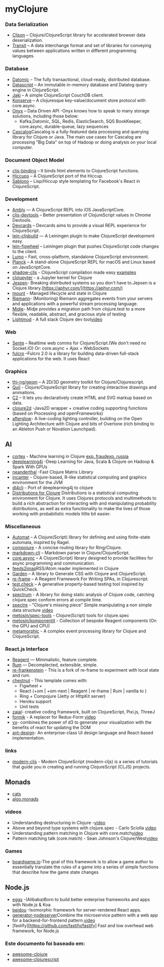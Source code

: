 # myClojure



### Data Serialization
- [Cljson](https://github.com/tailrecursion/cljson) – Clojure/ClojureScript library for accelerated browser data deserialization.
- [Transit](https://github.com/cognitect/transit-cljs) – A data interchange format and set of libraries for conveying values between applications written in different programming languages.


### Database
- [Datomic](http://www.datomic.com/) – The fully transactional, cloud-ready, distributed database.
- [Datascript](https://github.com/tonsky/datascript) – An immutable in-memory database and Datalog query engine in ClojureScript.
- [Jaki](https://github.com/pandeiro/jaki) – A simple ClojureScript CouchDB client.
- [Konserve](https://github.com/replikativ/konserve) – A clojuresque key-value/document store protocol with core.async.
- [Onyx](http://www.onyxplatform.org/) – Data Driven API -Onyx knows how to speak to many storage solutions, including those below:
    * Kafka,Datomic, SQL, Redis, ElasticSearch, SQS BookKeeper, core.async, durable-queue, lazy sequences
- [Cascalog](http://cascalog.org/)Cascalog is a fully-featured data processing and querying library for Clojure or Java. The main use cases for Cascalog are processing "Big Data" on top of Hadoop or doing analysis on your local computer.

### Document Object Model
- [cljs-binding](https://github.com/fluentsoftware/cljs-binding) – It binds html elements to ClojureScript functions.
- [Hiccups](https://github.com/teropa/hiccups) – A ClojureScript port of the Hiccup.
- [Sablono](https://github.com/r0man/sablono) – Lisp/Hiccup style templating for Facebook's React in ClojureScript.

### Development
- [Ambly](https://github.com/omcljs/ambly) — A ClojureScript REPL into iOS JavaScriptCore.
- [cljs-devtools](https://github.com/binaryage/cljs-devtools) – Better presentation of ClojureScript values in Chrome Devtools.
- [Devcards](https://github.com/bhauman/devcards) – Devcards aims to provide a visual REPL experience for ClojureScript.
- [lein-cljsbuild](https://github.com/emezeske/lein-cljsbuild) — A Leiningen plugin to make ClojureScript development easy.
- [lein-figwheel](https://github.com/bhauman/lein-figwheel) – Leiningen plugin that pushes ClojureScript code changes to the client.
- [Lumo](https://github.com/anmonteiro/lumo) – Fast, cross-platform, standalone ClojureScript environment.
- [Planck](https://github.com/mfikes/planck) – A stand-alone ClojureScript REPL for macOS and Linux based on JavaScriptCore.
- [shadow-cljs](https://github.com/thheller/shadow-cljs) - ClojureScript compilation made easy [examples](https://github.com/thheller/shadow-cljs-examples)
- [clojupyter](https://github.com/roryk/clojupyter) - a Jupyter kernel for Clojure
- [Jespen](https://github.com/jepsen-io/jepsen)- Breaking distributed systems so you don't have to.Jepsen is a Clojure library.[https://aphyr.com/](https://aphyr.com/)
- [mount](https://github.com/tolitius/mount) - Managed lifecycle and state in Clojure
- [Riemann](http://riemann.io/)- (Monitoring) Riemann aggregates events from your servers and applications with a powerful stream processing language.
- [Midje](https://github.com/marick/Midje)- Midje provides a migration path from clojure.test to a more flexible, readable, abstract, and gracious style of testing
- [Lightmod](https://sekao.net/lightmod/) - A full stack Clojure dev tool[video](https://www.youtube.com/watch?v=1_iwCGh5j8I)

### Web

  - [Sente](https://github.com/ptaoussanis/sente) – Realtime web comms for Clojure/Script.(We don't need no Socket.IO) Or: core.async + Ajax + WebSockets 
  - [fulcro](https://github.com/fulcrologic/fulcro) –Fulcro 2.0 is a library for building data-driven full-stack applications for the web. It uses React
  
### Graphics
- [thi-ng/geom](https://github.com/thi-ng/geom) – A 2D/3D geometry toolkit for Clojure/Clojurescript.
- [Quil](https://github.com/quil/quil) - Clojure/ClojureScript library for creating interactive drawings and animations. 
- [C2](https://keminglabs.com/c2) – It lets you declaratively create HTML and SVG markup based on data.
- [clojure2d](https://github.com/Clojure2D/clojure2d) -Java2D wrapper + creative coding supporting functions (based on Processing and openFrameworks)
- [afterglow](https://github.com/brunchboy/afterglow)- A live-coding lighting controller, building on the Open Lighting Architecture with Clojure and bits of Overtone (rich binding to an Ableton Push or Novation Launchpad).

## AI 
- [cortex](https://github.com/thinktopic/cortex) - Machine learning in Clojure [exp. fraud](https://github.com/joycex99/fraud-detection)[exp. russia](https://github.com/joycex99/russia-housing)
- [deeplearning4j](https://github.com/deeplearning4j/deeplearning4j) -Deep Learning for Java, Scala & Clojure on Hadoop & Spark With GPUs 
- [neanderthal](https://github.com/uncomplicate/neanderthal) -Fast Clojure Matrix Library
- [incanter](https://github.com/incanter/incanter) - Clojure-based, R-like statistical computing and graphics environment for the JVM
- [dl4clj](https://github.com/yetanalytics/dl4clj) - Port of deeplearning4j to clojure 
- [Distributions for Clojure](https://github.com/michaellindon/distributions) Distributions is a statistical computing environment for Clojure. It uses Clojures protocols and multimethods to build a rich abstraction for interacting with and manipulating probability distributions, as well as extra functionality to make the lives of those working with probabilistic models little bit easier. 

### Miscellaneous
- [Automat](https://github.com/ztellman/automat) – A Clojure(Script) library for defining and using finite-state automata, inspired by Ragel.
- [compojure](https://github.com/weavejester/compojure) - A concise routing library for Ring/Clojure.
- [markdown-clj](https://github.com/yogthos/markdown-clj) – Markdown parser in Clojure/ClojureScript.
- [core.async](https://github.com/clojure/core.async/) – A Clojure(Script) library designed to provide facilities for async programming and communication.
- [feeds2imap](https://github.com/Gonzih/feeds2imap.clj)RSS/Atom reader implemented in Clojure
- [Garden](https://github.com/noprompt/garden) – A library to Generate CSS with Clojure and ClojureScript.
- [re-frame](https://github.com/Day8/re-frame) – A Reagent Framework For Writing SPAs, in Clojurescript.
- [test.check](https://github.com/clojure/test.check) – A generative property-based testing tool inspired by QuickCheck.
- [spectrum](https://github.com/arohner/spectrum) - A library for doing static analysis of Clojure code, catching clojure.spec conform errors at compile time.
- [spectre](https://github.com/nathanmarz/specter) - "Clojure's missing piece" Simple manipulating a non simple data structure [video](https://www.youtube.com/watch?v=rh5J4vacG98&t)
- [metosin/spec-tools](https://github.com/metosin/spec-tools) - Clojure(Script) tools for clojure.spec
- [metosin/komponentit](https://github.com/metosin/komponentit) - Collection of bespoke Reagent components (On the GPU and CPU)
- [metamorphic](https://github.com/PyroclastIO/metamorphic) - A complex event processing library for Clojure and ClojureScript.


### React.js Interface
- [Reagent](http://reagent-project.github.io/) — Minimalistic, feature complete.
- [Rum](https://github.com/tonsky/rum) — Decomplected, extensible, simple.
- [re-frankenstein](https://github.com/chpill/re-frankenstein) - This is a fork of re-frame to experiment with local state and rum.
- [chestnut](https://github.com/plexus/chestnut) - This template comes with: 
    * Figwheel + 
    - React (+om | +om-next | Reagent | re-frame | Rum | vanilla to ) 
    - Ring + Compojure (Jetty or HttpKit server) 
    - Heroku support 
    - Unit tests 
- [zajal](https://github.com/nasser/zajal)- creative coding framework, built on ClojureScript, Pixi.js, ThreeJ
- [formik](https://github.com/jaredpalmer/formik) - A replacer for Redux-Form [video](https://www.youtube.com/watch?time_continue=502&v=yNiJkjEwmpw)
- [vx](https://github.com/hshoff/vx)- combines the power of d3 to generate your visualization with the benefits of react for updating the DOM
- [ant-design](https://github.com/ant-design/ant-design)- An enterprise-class UI design language and React-based implementation.

### links

 - [modern-cljs](https://github.com/magomimmo/modern-cljs) - Modern ClojureScript (modern-cljs) is a series of tutorials that guide you in creating and running ClojureScript (CLJS) projects.

 ## Monads
 
   * [cats](https://github.com/funcool/cats)
   * [algo.monads](https://github.com/clojure/algo.monads)
   
### videos

 - Understanding destructuring in Clojure -[video](https://www.youtube.com/watch?v=R-_uNvM6gpE)
 - Above and beyond type systems with clojure.spec - Carlo Sciolla [video](https://www.youtube.com/watch?v=aYKndj6rWbU&t)
 - Understanding pattern matching in Clojure with core.match[video](https://www.youtube.com/watch?v=mi3OtBc73-k)
 - Pattern matching talk (core.match) - Sean Johnson's Clojure/West[video](https://www.youtube.com/watch?v=mi3OtBc73-k)
 
### Games
 - [boardgame.io](https://github.com/google/boardgame.io)-The goal of this framework is to allow a game author to essentially translate the rules of a game into a series of simple functions that describe how the game state changes

## Node.js
- [eggs](https://github.com/eggjs/egg) -(Alibaba)Born to build better enterprise frameworks and apps with Node.js & Koa
- [beidou](https://github.com/alibaba/beidou) -Isomorphic framework for server-rendered React apps.
- [generator-nodeserver](https://github.com/ibm-developer/generator-nodeserver)Combine the microservice pattern with a web app for a backend-for-frontend pattern.[video](https://www.youtube.com/watch?v=Fbhhc4jtGW4&t)
- [fastify][https://github.com/fastify/fastify] Fast and low overhead web framework, for Node.js 
 
### Este documento foi baseado em: 

 - [awesome-clojure](https://github.com/razum2um/awesome-clojure) 
 - [awesome-clojurescript](https://github.com/hantuzun/awesome-clojurescript)
